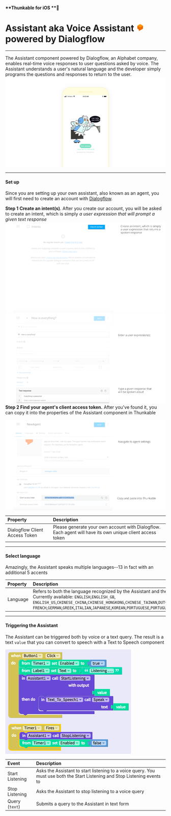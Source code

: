 #### **Thunkable for iOS **

# Assistant aka Voice Assistant ![](/assets/dialogflow-assistant-ios-icon.png) powered by Dialogflow

---

The Assistant component powered by Dialogflow, an Alphabet company, enables real-time voice responses to user questions asked by voice. The Assistant understands a user's natural language and the developer simply programs the questions and responses to return to the user.![](/assets/assistant-ios-fig-5.png)

---

#### Set up

Since you are setting up your own assistant, also known as an agent, you will first need to create an account with [Dialogflow](https://dialogflow.com/).

**Step 1** **Create an intent\(s\)**. After you create our account, you will be asked to create an intent, which is simply _a user expression that will prompt a given text response_![](/assets/assistant-ios-fig-1.png)![](/assets/assistant-ios-fig-2.png)**Step 2 Find your agent's client access token.** After you've found it, you can copy it into the properties of the Assistant component in Thunkable

![](/assets/assistant-ios-fig-3.png)

| Property | Description |
| :--- | :--- |
| Dialogflow Client Access Token | Please generate your own account with Dialogflow. Each agent will have its own unique client access token |

---

#### Select language

Amazingly, the Assistant speaks multiple languages--13 in fact with an additional 5 accents

| Property | Description |
| :--- | :--- |
| Language | Refers to both the language recognized by the Assistant and the language which it speaks aloud. Currently available: `ENGLISH`,`ENGLISH_GB`, `ENGLISH_US`,`CHINESE_CHINA`,`CHINESE_HONGKONG`,`CHINESE_TAIWAN`,`DUTCH`, `FRENCH`,`GERMAN`,`GREEK`,`ITALIAN`,`JAPANESE`,`KOREAN`,`PORTUGUESE`,`PORTUGUESE_BRAZIL`,`RUSSIAN`,`SPANISH`,`UKRANIAN` |

---

#### Triggering the Assistant

The Assistant can be triggered both by voice or a text query.  The result is a text `value` that you can convert to speech with a Text to Speech component

![](/assets/assistant-ios-fig-4.png)

| Event | Description |
| :--- | :--- |
| Start Listening | Asks the Assistant to start listening to a voice query. You must use both the Start Listening and Stop Listening events to |
| Stop Listening | Asks the Assistant to stop listening to a voice query |
| Query \(`text`\) | Submits a query to the Assistant in text form |



